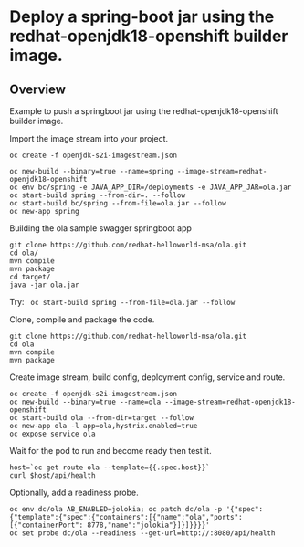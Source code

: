# Deploy a spring-boot jar using the redhat-openjdk18-openshift builder image.
## Overview

Example to push a springboot jar using the redhat-openjdk18-openshift builder image.

Import the image stream into your project.

```
oc create -f openjdk-s2i-imagestream.json
```

```
oc new-build --binary=true --name=spring --image-stream=redhat-openjdk18-openshift
oc env bc/spring -e JAVA_APP_DIR=/deployments -e JAVA_APP_JAR=ola.jar
oc start-build spring --from-dir=. --follow
oc start-build bc/spring --from-file=ola.jar --follow
oc new-app spring
```

Building the ola sample swagger springboot app

```
git clone https://github.com/redhat-helloworld-msa/ola.git
cd ola/
mvn compile
mvn package
cd target/
java -jar ola.jar
```

Try: 
``` oc start-build spring --from-file=ola.jar --follow```


Clone, compile and package the code.
```
git clone https://github.com/redhat-helloworld-msa/ola.git
cd ola
mvn compile
mvn package
```

Create image stream, build config, deployment config, service and route.
```
oc create -f openjdk-s2i-imagestream.json
oc new-build --binary=true --name=ola --image-stream=redhat-openjdk18-openshift
oc start-build ola --from-dir=target --follow
oc new-app ola -l app=ola,hystrix.enabled=true
oc expose service ola
```

Wait for the pod to run and become ready then test it.

```
host=`oc get route ola --template={{.spec.host}}`
curl $host/api/health
```

Optionally, add a readiness probe.
```
oc env dc/ola AB_ENABLED=jolokia; oc patch dc/ola -p '{"spec":{"template":{"spec":{"containers":[{"name":"ola","ports":[{"containerPort": 8778,"name":"jolokia"}]}]}}}}'
oc set probe dc/ola --readiness --get-url=http://:8080/api/health
```